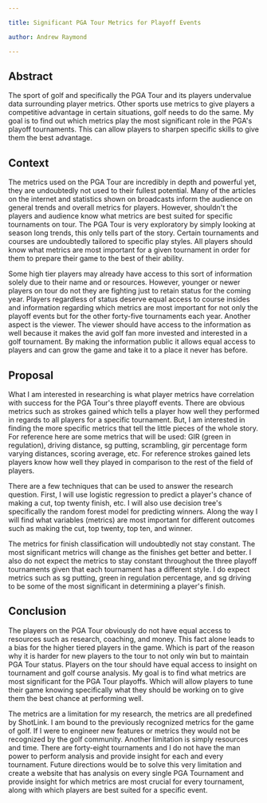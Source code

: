```yaml
---

title: Significant PGA Tour Metrics for Playoff Events

author: Andrew Raymond

---
```


## Abstract 

The sport of golf and specifically the PGA Tour and its players undervalue data surrounding player metrics. Other sports use metrics to give players a competitive advantage in certain situations, golf needs to do the same. My goal is to find out which metrics play the most significant role in the PGA's playoff tournaments. This can allow players to sharpen specific skills to give them the best advantage.

## Context 

The metrics used on the PGA Tour are incredibly in depth and powerful yet, they are undoubtedly not used to their fullest potential. Many of the articles on the internet and statistics shown on broadcasts inform the audience on general trends and overall metrics for players. However, shouldn't the players and audience know what metrics are best suited for specific tournaments on tour. The PGA Tour is very exploratory by simply looking at season long trends, this only tells part of the story. Certain tournaments and courses are undoubtedly tailored to specific play styles. All players should know what metrics are most important for a given tournament in order for them to prepare their game to the best of their ability.

Some high tier players may already have access to this sort of information solely due to their name and or resources. However, younger or newer players on tour do not they are fighting just to retain status for the coming year. Players regardless of status deserve equal access to course insides and information regarding which metrics are most important for not only the playoff events but for the other forty-five tournaments each year. Another aspect is the viewer. The viewer should have access to the information as well because it makes the avid golf fan more invested and interested in a golf tournament. By making the information public it allows equal access to players and can grow the game and take it to a place it never has before.

## Proposal 

What I am interested in researching is what player metrics have correlation with success for the PGA Tour's three playoff events. There are obvious metrics such as strokes gained which tells a player how well they performed in regards to all players for a specific tournament. But, I am interested in finding the more specific metrics that tell the little pieces of the whole story. For reference here are some metrics that will be used: GIR (green in regulation), driving distance, sg putting, scrambling, gir percentage form varying distances, scoring average, etc. For reference strokes gained lets players know how well they played in comparison to the rest of the field of players.

There are a few techniques that can be used to answer the research question. First, I will use logistic regression to predict a player's chance of making a cut, top twenty finish, etc. I will also use decision tree's specifically the random forest model for predicting winners. Along the way I will find what variables (metrics) are most important for different outcomes such as making the cut, top twenty, top ten, and winner.

The metrics for finish classification will undoubtedly not stay constant. The most significant metrics will change as the finishes get better and better. I also do not expect the metrics to stay constant throughout the three playoff tournaments given that each tournament has a different style. I do expect metrics such as sg putting, green in regulation percentage, and sg driving to be some of the most significant in determining a player's finish. 

## Conclusion 

The players on the PGA Tour obviously do not have equal access to resources such as research, coaching, and money. This fact alone leads to a bias for the higher tiered players in the game. Which is part of the reason why it is harder for new players to the tour to not only win but to maintain PGA Tour status. Players on the tour should have equal access to insight on tournament and golf course analysis. My goal is to find what metrics are most significant for the PGA Tour playoffs. Which will allow players to tune their game knowing specifically what they should be working on to give them the best chance at performing well. 

The metrics are a limitation for my research, the metrics are all predefined by ShotLink. I am bound to the previously recognized metrics for the game of golf. If I were to engineer new features or metrics they would not be recognized by the golf community. Another limitation is simply resources and time. There are forty-eight tournaments and I do not have the man power to perform analysis and provide insight for each and every tournament. Future directions would be to solve this very limitation and create a website that has analysis on every single PGA Tournament and provide insight for which metrics are most crucial for every tournament, along with which players are best suited for a specific event.




  
